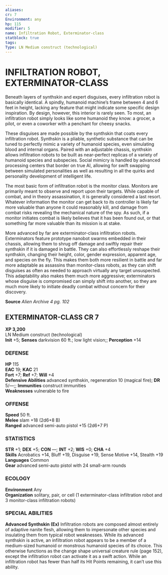 ```yaml
---
aliases: 
cr: 7
Environment: any
hp: 115
modifier: 5
name: Infiltration Robot, Exterminator-class
statblock: true
tags: 
Type: LN Medium construct (technological)  
---
```

# INFILTRATION ROBOT, EXTERMINATOR-CLASS
Beneath layers of synthskin and expert disguises, every infiltration robot is basically identical. A spindly, humanoid machine’s frame between 4 and 6 feet in height, lacking any feature that might indicate some specific design inspiration. By design, however, this interior is rarely seen. To most, an infiltration robot simply looks like some humanoid they know: a grocer, a pilot, or even a coworker with a penchant for cheesy snacks.

These disguises are made possible by the synthskin that coats every infiltration robot. Synthskin is a pliable, synthetic substance that can be tuned to perfectly mimic a variety of humanoid species, even simulating blood and internal organs. Paired with an adjustable chassis, synthskin allows infiltration robots to be built as near-perfect replicas of a variety of humanoid species and subspecies. Social mimicry is handled by advanced processing centers that border on true AI, allowing for swift swapping between simulated personalities as well as resulting in all the quirks and personality development of intelligent life.

The most basic form of infiltration robot is the monitor class. Monitors are primarily meant to observe and report upon their targets. While capable of combat, and in theory assassination, it is generally considered a last resort. Whatever information the monitor can get back to its controller is likely far more valuable than anyone it could reasonably kill, and damage from combat risks revealing the mechanical nature of the spy. As such, if a monitor initiates combat is likely believes that it has been found out, or that something far more valuable than its mission is at stake.

More advanced by far are exterminator-class infiltration robots. Exterminators feature prototype nanobot swarms embedded in their chassis, allowing them to shrug off damage and swiftly repair their synthskin if it is damaged in battle. They can also effortlessly reshape their synthskin, changing their height, color, gender expression, apparent age, and species on the fly. This makes them both more resilient in battle and far more adaptable as assassins than monitor-class robots, as they can shift disguises as often as needed to approach virtually any target unsuspected. This adaptability also makes them much more aggressive; exterminators whose disguise is compromised can simply shift into another, so they are much more likely to initiate deadly combat without concern for their discovery.

**Source** _Alien Archive 4 pg. 102_

## EXTERMINATOR-CLASS CR 7

**XP 3,200**  
LN Medium construct (technological)  
**Init** +5; **Senses** darkvision 60 ft.; low light vision;; **Perception** +14  

### DEFENSE

**HP** 115  
**EAC** 19; **KAC** 21  
**Fort** +7; **Ref** +7; **Will** +4  
**Defensive Abilities** advanced synthskin, regeneration 10 (magical fire); **DR** 5/—;; **Immunities** construct immunities  
**Weaknesses** vulnerable to fire

### OFFENSE

**Speed** 50 ft.  
**Melee** slam +18 (2d6+8 B)  
**Ranged** advanced semi-auto pistol +15 (2d6+7 P)

### STATISTICS

**STR** +1; **DEX** +5; **CON** —; **INT** +2; **WIS** +0; **CHA** +4  
**Skills** Acrobatics +14, Bluff +19, Disguise +19, Sense Motive +14, Stealth +19  
**Languages** Common  
**Gear** advanced semi-auto pistol with 24 small-arm rounds

### ECOLOGY

**Environment** Any  
**Organization** solitary, pair, or cell (1 exterminator-class infiltration robot and 3 monitor-class infiltration robots)

### SPECIAL ABILITIES

**Advanced Synthskin (Ex)** Infiltration robots are composed almost entirely of adaptive nanite flesh, allowing them to impersonate other species and insulating them from typical robot weaknesses. While its advanced synthskin is active, an infiltration robot appears to be a member of a medium-sized humanoid or monstrous humanoid species of its choice. This otherwise functions as the change shape universal creature rule (page 152), except the infiltration robot can activate it as a swift action. While an infiltration robot has fewer than half its Hit Points remaining, it can’t use this ability.
